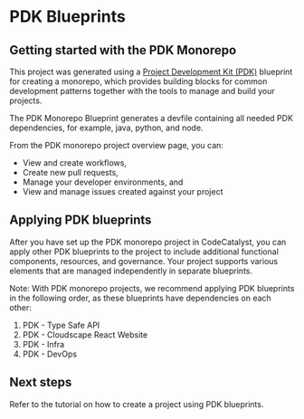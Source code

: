 # PDK Blueprints

## Getting started with the PDK Monorepo

This project was generated using a [Project Development Kit (PDK)](https://aws.github.io/aws-pdk/) blueprint for creating a monorepo, which provides building blocks for common development patterns together with the tools to manage and build your projects.

The PDK Monorepo Blueprint generates a devfile containing all needed PDK dependencies, for example, java, python, and node.

From the PDK monorepo project overview page, you can:

* View and create workflows,
* Create new pull requests,
* Manage your developer environments, and
* View and manage issues created against your project

## Applying PDK blueprints

After you have set up the PDK monorepo project in CodeCatalyst, you can apply other PDK blueprints to the project to include additional functional components, resources, and governance. Your project supports various elements that are managed independently in separate blueprints. 

Note: With PDK monorepo projects, we recommend applying PDK blueprints in the following order, as these blueprints have dependencies on each other:

1. PDK - Type Safe API
2. PDK - Cloudscape React Website
3. PDK - Infra
4. PDK - DevOps

## Next steps

Refer to the tutorial on how to create a project using PDK blueprints.
